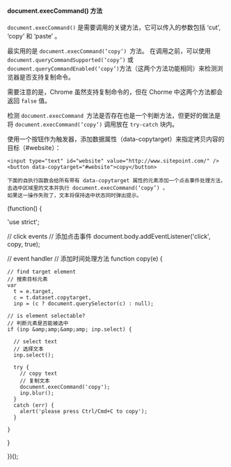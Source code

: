 #### document.execCommand() 方法

`document.execCommand()` 是需要调用的关键方法，它可以传入的参数包括 ‘cut’, ‘copy’ 和 ‘paste’ 。

最实用的是 `document.execCommand(‘copy’) `方法。
在调用之前，可以使用` document.queryCommandSupported(‘copy’)` 或 `document.queryCommandEnabled(‘copy’)`方法（这两个方法功能相同）来检测浏览器是否支持复制命令。

需要注意的是，Chrome 虽然支持复制命令的，但在 Chorme 中这两个方法都会返回 `false` 值。

检测 `document.execCommand `方法是否存在也是一个判断方法，但更好的做法是将 `document.execCommand(‘copy’)` 调用放在 `try-catch` 块内。

使用一个按钮作为触发器，添加数据属性（data-copytarget）来指定拷贝内容的目标（#website）：

```
<input type="text" id="website" value="http://www.sitepoint.com/" />
<button data-copytarget="#website">copy</button>
```

```
下面的自执行函数会给所有带有 data-copytarget 属性的元素添加一个点击事件处理方法，去选中区域里的文本并执行 document.execCommand(‘copy’) 。
如果这一操作失败了，文本将保持选中状态同时弹出提示。

```

(function() {

  'use strict';

  // click events
  // 添加点击事件
  document.body.addEventListener('click', copy, true);

  // event handler
  // 添加时间处理方法
  function copy(e) {

    // find target element
    // 搜索目标元素
    var
      t = e.target,
      c = t.dataset.copytarget,
      inp = (c ? document.querySelector(c) : null);

    // is element selectable?
    // 判断元素是否能被选中
    if (inp &amp;amp;&amp;amp; inp.select) {

      // select text
      // 选择文本
      inp.select();

      try {
        // copy text
        // 复制文本
        document.execCommand('copy');
        inp.blur();
      }
      catch (err) {
        alert('please press Ctrl/Cmd+C to copy');
      }

    }

  }

})();

```
